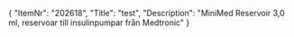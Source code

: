 {
  "ItemNr": "202618",
  "Title": "test",
  "Description": "MiniMed Reservoir 3,0 ml, reservoar till insulinpumpar från Medtronic"
}